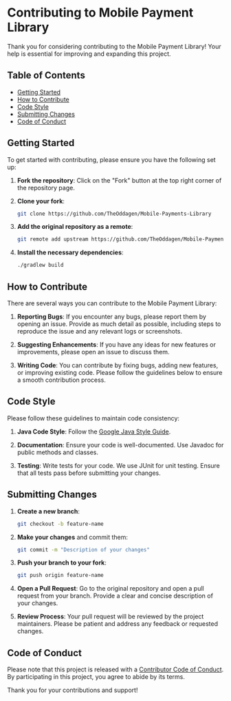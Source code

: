 # Contributing to Mobile Payment Library

Thank you for considering contributing to the Mobile Payment Library! Your help is essential for improving and expanding this project.

## Table of Contents

- [Getting Started](#getting-started)
- [How to Contribute](#how-to-contribute)
- [Code Style](#code-style)
- [Submitting Changes](#submitting-changes)
- [Code of Conduct](#code-of-conduct)

## Getting Started

To get started with contributing, please ensure you have the following set up:

1. **Fork the repository**: Click on the "Fork" button at the top right corner of the repository page.

2. **Clone your fork**:
    ```sh
    git clone https://github.com/TheOddagen/Mobile-Payments-Library
    ```

3. **Add the original repository as a remote**:
    ```sh
    git remote add upstream https://github.com/TheOddagen/Mobile-Payments-Library
    ```

4. **Install the necessary dependencies**:
    ```sh
    ./gradlew build
    ```

## How to Contribute

There are several ways you can contribute to the Mobile Payment Library:

1. **Reporting Bugs**: If you encounter any bugs, please report them by opening an issue. Provide as much detail as possible, including steps to reproduce the issue and any relevant logs or screenshots.

2. **Suggesting Enhancements**: If you have any ideas for new features or improvements, please open an issue to discuss them.

3. **Writing Code**: You can contribute by fixing bugs, adding new features, or improving existing code. Please follow the guidelines below to ensure a smooth contribution process.

## Code Style

Please follow these guidelines to maintain code consistency:

1. **Java Code Style**: Follow the [Google Java Style Guide](https://google.github.io/styleguide/javaguide.html).

2. **Documentation**: Ensure your code is well-documented. Use Javadoc for public methods and classes.

3. **Testing**: Write tests for your code. We use JUnit for unit testing. Ensure that all tests pass before submitting your changes.

## Submitting Changes

1. **Create a new branch**:
    ```sh
    git checkout -b feature-name
    ```

2. **Make your changes** and commit them:
    ```sh
    git commit -m "Description of your changes"
    ```

3. **Push your branch to your fork**:
    ```sh
    git push origin feature-name
    ```

4. **Open a Pull Request**: Go to the original repository and open a pull request from your branch. Provide a clear and concise description of your changes.

5. **Review Process**: Your pull request will be reviewed by the project maintainers. Please be patient and address any feedback or requested changes.


## Code of Conduct

Please note that this project is released with a [Contributor Code of Conduct](CODE_OF_CONDUCT.md). By participating in this project, you agree to abide by its terms.

Thank you for your contributions and support!